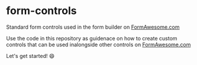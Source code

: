 # form-controls
Standard form controls used in the form builder on [FormAwesome.com](https://formawesome.com)

Use the code in this repository as guidenace on how to create custom controls that can be used inalongside other controls on [FormAwesome.com](https://formawesome.com)

Let's get started!  :smile:
